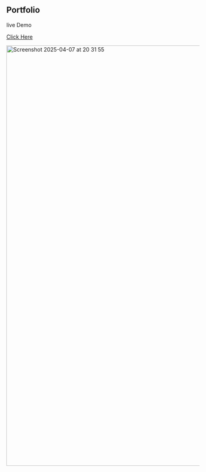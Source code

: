 ## Portfolio
live Demo

<a href="https://portfolio-31e20.firebaseapp.com/">Click Here</a>

<img width="1096" alt="Screenshot 2025-04-07 at 20 31 55" src="https://github.com/user-attachments/assets/19bf4515-8896-4568-8856-144f2b283b1f" />
